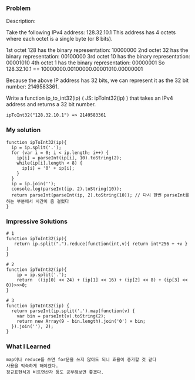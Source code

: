 ### Problem
Description:

Take the following IPv4 address: 128.32.10.1 This address has 4 octets where each octet is a single byte (or 8 bits).

1st octet 128 has the binary representation: 10000000
2nd octet 32 has the binary representation: 00100000
3rd octet 10 has the binary representation: 00001010
4th octet 1 has the binary representation: 00000001
So 128.32.10.1 == 10000000.00100000.00001010.00000001

Because the above IP address has 32 bits, we can represent it as the 32 bit number: 2149583361.

Write a function ip_to_int32(ip) ( JS: ipToInt32(ip) ) that takes an IPv4 address and returns a 32 bit number.

    ipToInt32("128.32.10.1") => 2149583361

### My solution
    function ipToInt32(ip){
      ip = ip.split('.');
      for (var i = 0; i < ip.length; i++) {
        ip[i] = parseInt(ip[i], 10).toString(2);
        while(ip[i].length < 8) {
          ip[i] = '0' + ip[i];
        }
      }
      ip = ip.join('');
      console.log(parseInt(ip, 2).toString(10));
      return parseInt(parseInt(ip, 2).toString(10)); // 다시 한번 parseInt를 하는 부분에서 시간이 좀 걸렸다
    }

### Impressive Solutions
    # 1
    function ipToInt32(ip){
       return ip.split(".").reduce(function(int,v){ return int*256 + +v } )
    }

    # 2
    function ipToInt32(ip){
        ip = ip.split('.');
        return  ((ip[0] << 24) + (ip[1] << 16) + (ip[2] << 8) + (ip[3] << 0))>>>0;
    }

    # 3
    function ipToInt32(ip) {
      return parseInt(ip.split('.').map(function(v) {
        var bin = parseInt(v).toString(2);
        return new Array(9 - bin.length).join('0') + bin;
      }).join(''), 2);
    }

### What I Learned
    map이나 reduce를 쓰면 for문을 쓰지 않아도 되니 효율이 증가할 것 같다
    사용을 익숙하게 해야겠다.
    정규표현식과 비트연산자 등도 공부해보면 좋겠다.